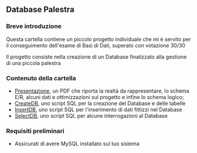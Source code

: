 ## Database Palestra


### Breve introduzione
Questa cartella contiene un piccolo progetto individuale che mi è servito per il conseguimento dell'esame di Basi di Dati, superato con votazione 30/30

Il progetto consiste nella creazione di un Database finalizzato alla gestione di una piccola palestra


### Contenuto della cartella
- [Presentazione](PresentazioneProgetto.pdf), un PDF che riporta la realtà da rappresentare, lo schema E/R, alcuni dati e ottimizzazioni sul progetto e infine lo schema logico;
- [CreateDB](CreateDB.sql), uno script SQL per la creazione del Database e delle tabelle
- [InsertDB](InsertDB.sql), uno script SQL per l'inserimento di dati fittizzi nel Database
- [SelectDB](SelectDB.sql), uno script SQL per alcune interrogazioni al Database


### Requisiti preliminari
- Assicurati di avere MySQL installato sul tuo sistema
